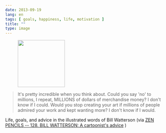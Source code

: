 ```yaml
---
date: 2013-09-19
lang: en
tags: [ goals, happiness, life, motivation ]
title: ""
type: image
---
```


<figure>
<a
href="https://hugo.ferreira.cc/its-pretty-incredible-when-you-think-about-could/attachment/374/"
rel="attachment"><img
src="https://hugo.ferreira.cc/wp-content/uploads/2013/09/tumblr_mtdhgxbkzT1qz82meo1_1280-150x150.jpg"
width="150" height="150" /></a></figure>

> It's pretty incredible when you think about. Could you say 'no' to
> millions, I repeat, MILLIONS of dollars of merchandise money? I don't
> know if I could. Would you stop creating your art if millions of
> people admired your work and kept wanting more? I don't know if I
> would.

Life, goals, and advice in the illustrated words of Bill Watterson (via
[ZEN PENCILS -- 128. BILL WATTERSON: A cartoonist's
advice](http://zenpencils.com/comic/128-bill-watterson-a-cartoonists-advice/)
)

